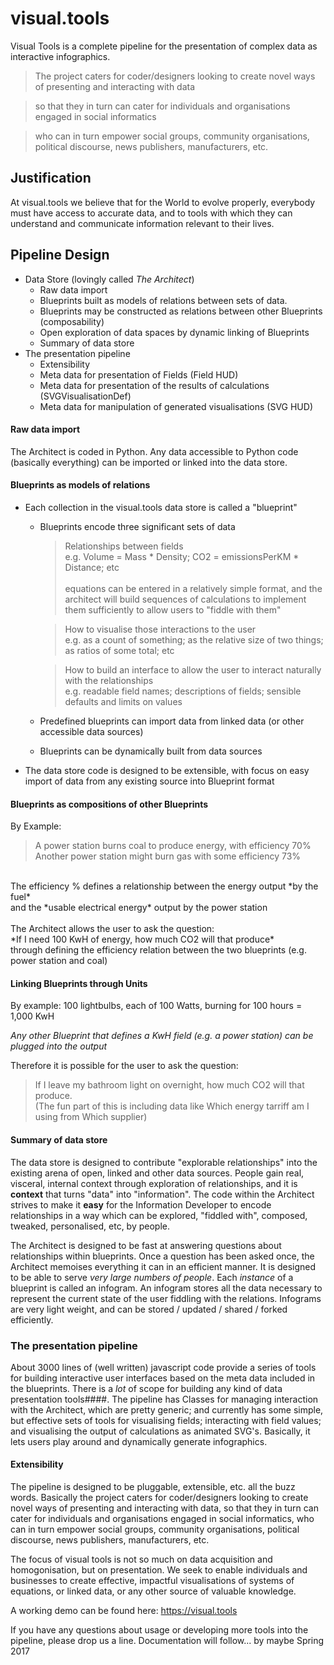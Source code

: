 # visual.tools

Visual Tools is a complete pipeline for the presentation of complex data as interactive infographics.

> The project caters for coder/designers looking to create novel ways of presenting and interacting with data

> so that they in turn can cater for individuals and organisations engaged in social informatics

> who can in turn empower social groups, community organisations, political discourse, news publishers, manufacturers, etc.

## Justification

At visual.tools we believe that for the World to evolve properly, everybody must have access to accurate data, and to tools with which they can understand and communicate information relevant to their lives.

## Pipeline Design
* Data Store (lovingly called *The Architect*)
  * Raw data import
  * Blueprints built as models of relations between sets of data.
  * Blueprints may be constructed as relations between other Blueprints (composability)
  * Open exploration of data spaces by dynamic linking of Blueprints
  * Summary of data store
* The presentation pipeline
  * Extensibility
  * Meta data for presentation of Fields (Field HUD)
  * Meta data for presentation of the results of calculations (SVGVisualisationDef)
  * Meta data for manipulation of generated visualisations (SVG HUD)

#### Raw data import
The Architect is coded in Python. Any data accessible to Python code (basically everything) can be imported or linked into the data store.

#### Blueprints as models of relations
* Each collection in the visual.tools data store is called a "blueprint"
  * Blueprints encode three significant sets of data
    > Relationships between fields<br>
    e.g. Volume = Mass * Density; CO2 = emissionsPerKM * Distance; etc<br><br>
    equations can be entered in a relatively simple format, and the architect will build sequences of calculations to implement them sufficiently to allow users to "fiddle with them"
    
    > How to visualise those interactions to the user<br>
    e.g. as a count of something; as the relative size of two things; as ratios of some total; etc
  
    > How to build an interface to allow the user to interact naturally with the relationships<br>
    e.g. readable field names; descriptions of fields; sensible defaults and limits on values
  * Predefined blueprints can import data from linked data (or other accessible data sources)
  * Blueprints can be dynamically built from data sources
* The data store code is designed to be extensible, with focus on easy import of data from any existing source into Blueprint format

#### Blueprints as compositions of other Blueprints
By Example:
> A power station burns coal to produce energy, with efficiency 70%<br>
  Another power station might burn gas with some efficiency 73%<br>
  <br>
  The efficiency % defines a relationship between the energy output *by the fuel*<br>
    and the *usable electrical energy* output by the power station<br>
  <br>
  The Architect allows the user to ask the question:<br>
    *If I need 100 KwH of energy, how much CO2 will that produce*<br>
  through defining the efficiency relation between the two blueprints (e.g. power station and coal)<br>

#### Linking Blueprints through Units
By example:
100 lightbulbs, each of 100 Watts, burning for 100 hours = 1,000 KwH

*Any other Blueprint that defines a KwH field (e.g. a power station) can be plugged into the output*

Therefore it is possible for the user to ask the question:
> If I leave my bathroom light on overnight, how much CO2 will that produce.<br>
  (The fun part of this is including data like Which energy tarriff am I using from Which supplier)
  
#### Summary of data store
The data store is designed to contribute "explorable relationships" into the existing arena of open, linked and other data sources. People gain real, visceral, internal context through exploration of relationships, and it is **context** that turns "data" into "information". The code within the Architect strives to make it **easy** for the Information Developer to encode relationships in a way which can be explored, "fiddled with", composed, tweaked, personalised, etc, by people. 

The Architect is designed to be fast at answering questions about relationships within blueprints. Once a question has been asked once, the Architect memoises everything it can in an efficient manner. It is designed to be able to serve *very large numbers of people*. Each *instance* of a blueprint is called an infogram. An infogram stores all the data necessary to represent the current state of the user fiddling with the relations. Infograms are very light weight, and can be stored / updated / shared / forked efficiently.

### The presentation pipeline
About 3000 lines of (well written) javascript code provide a series of tools for building interactive user interfaces based on the meta data included in the blueprints. There is a *lot* of scope for building any kind of data presentation tools####. The pipeline has Classes for managing interaction with the Architect, which are pretty generic; and currently has some simple, but effective sets of tools for visualising fields; interacting with field values; and visualising the output of calculations as animated SVG's. Basically, it lets users play around and dynamically generate infographics.

#### Extensibility
The pipeline is designed to be pluggable, extensible, etc. all the buzz words. Basically the project caters for coder/designers looking to create novel ways of presenting and interacting with data, so that they in turn can cater for individuals and organisations engaged in social informatics, who can in turn empower social groups, community organisations, political discourse, news publishers, manufacturers, etc.





The focus of visual tools is not so much on data acquisition and homogonisation, but on presentation. We seek to enable individuals and businesses to create effective, impactful visualisations of systems of equations, or linked data, or any other source of valuable knowledge.

A working demo can be found here: https://visual.tools

If you have any questions about usage or developing more tools into the pipeline, please drop us a line. Documentation will follow... by maybe Spring 2017
